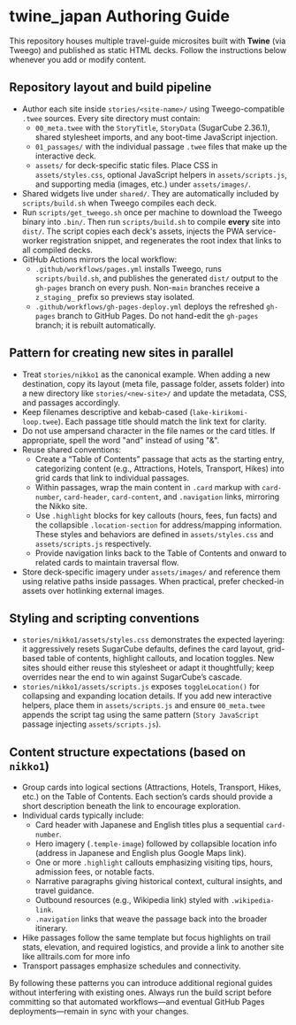 # twine_japan Authoring Guide

This repository houses multiple travel-guide microsites built with **Twine** (via Tweego) and published as static HTML decks. Follow the instructions below whenever you add or modify content.

## Repository layout and build pipeline
- Author each site inside `stories/<site-name>/` using Tweego-compatible `.twee` sources. Every site directory must contain:
  - `00_meta.twee` with the `StoryTitle`, `StoryData` (SugarCube 2.36.1), shared stylesheet imports, and any boot-time JavaScript injection.
  - `01_passages/` with the individual passage `.twee` files that make up the interactive deck.
  - `assets/` for deck-specific static files. Place CSS in `assets/styles.css`, optional JavaScript helpers in `assets/scripts.js`, and supporting media (images, etc.) under `assets/images/`.
- Shared widgets live under `shared/`. They are automatically included by `scripts/build.sh` when Tweego compiles each deck.
- Run `scripts/get_tweego.sh` once per machine to download the Tweego binary into `.bin/`. Then run `scripts/build.sh` to compile **every** site into `dist/`. The script copies each deck's assets, injects the PWA service-worker registration snippet, and regenerates the root index that links to all compiled decks.
- GitHub Actions mirrors the local workflow:
  - `.github/workflows/pages.yml` installs Tweego, runs `scripts/build.sh`, and publishes the generated `dist/` output to the `gh-pages` branch on every push. Non-`main` branches receive a `z_staging_` prefix so previews stay isolated.
  - `.github/workflows/gh-pages-deploy.yml` deploys the refreshed `gh-pages` branch to GitHub Pages. Do not hand-edit the `gh-pages` branch; it is rebuilt automatically.

## Pattern for creating new sites in parallel
- Treat `stories/nikko1` as the canonical example. When adding a new destination, copy its layout (meta file, passage folder, assets folder) into a new directory like `stories/<new-site>/` and update the metadata, CSS, and passages accordingly.
- Keep filenames descriptive and kebab-cased (`lake-kirikomi-loop.twee`). Each passage title should match the link text for clarity.
- Do not use ampersand character in the file names or the card titles.  If appropriate, spell the word "and" instead of using "&".
- Reuse shared conventions:
  - Create a “Table of Contents” passage that acts as the starting entry, categorizing content (e.g., Attractions, Hotels, Transport, Hikes) into grid cards that link to individual passages.
  - Within passages, wrap the main content in `.card` markup with `card-number`, `card-header`, `card-content`, and `.navigation` links, mirroring the Nikko site.
  - Use `.highlight` blocks for key callouts (hours, fees, fun facts) and the collapsible `.location-section` for address/mapping information. These styles and behaviors are defined in `assets/styles.css` and `assets/scripts.js` respectively.
  - Provide navigation links back to the Table of Contents and onward to related cards to maintain traversal flow.
- Store deck-specific imagery under `assets/images/` and reference them using relative paths inside passages. When practical, prefer checked-in assets over hotlinking external images.

## Styling and scripting conventions
- `stories/nikko1/assets/styles.css` demonstrates the expected layering: it aggressively resets SugarCube defaults, defines the card layout, grid-based table of contents, highlight callouts, and location toggles. New sites should either reuse this stylesheet or adapt it thoughtfully; keep overrides near the end to win against SugarCube’s cascade.
- `stories/nikko1/assets/scripts.js` exposes `toggleLocation()` for collapsing and expanding location details. If you add new interactive helpers, place them in `assets/scripts.js` and ensure `00_meta.twee` appends the script tag using the same pattern (`Story JavaScript` passage injecting `assets/scripts.js`).

## Content structure expectations (based on `nikko1`)
- Group cards into logical sections (Attractions, Hotels, Transport, Hikes, etc.) on the Table of Contents. Each section’s cards should provide a short description beneath the link to encourage exploration.
- Individual cards typically include:
  - Card header with Japanese and English titles plus a sequential `card-number`.
  - Hero imagery (`.temple-image`) followed by collapsible location info (address in Japanese and English plus Google Maps link).
  - One or more `.highlight` callouts emphasizing visiting tips, hours, admission fees, or notable facts.
  - Narrative paragraphs giving historical context, cultural insights, and travel guidance.
  - Outbound resources (e.g., Wikipedia link) styled with `.wikipedia-link`.
  - `.navigation` links that weave the passage back into the broader itinerary.
- Hike passages follow the same template but focus highlights on trail stats, elevation, and required logistics, and provide a link to another site like alltrails.com for more info
- Transport passages emphasize schedules and connectivity.

By following these patterns you can introduce additional regional guides without interfering with existing ones. Always run the build script before committing so that automated workflows—and eventual GitHub Pages deployments—remain in sync with your changes.
